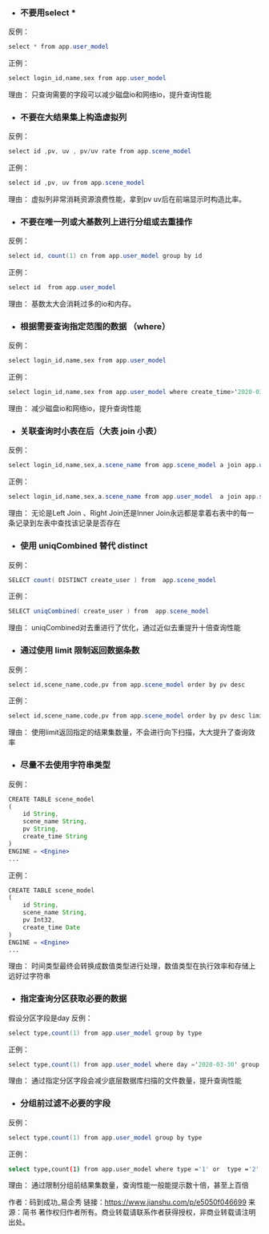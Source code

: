 - ### 不要用select *

反例：



```csharp
select * from app.user_model
```

正例：



```csharp
select login_id,name,sex from app.user_model
```

理由：
 只查询需要的字段可以减少磁盘io和网络io，提升查询性能

- ### 不要在大结果集上构造虚拟列

反例：



```csharp
select id ,pv, uv , pv/uv rate from app.scene_model
```

正例：



```csharp
select id ,pv, uv from app.scene_model
```

理由：
 虚拟列非常消耗资源浪费性能，拿到pv uv后在前端显示时构造比率。

- ### 不要在唯一列或大基数列上进行分组或去重操作

反例：



```csharp
select id, count(1) cn from app.user_model group by id
```

正例：



```csharp
select id  from app.user_model  
```

理由：
 基数太大会消耗过多的io和内存。

- ### 根据需要查询指定范围的数据 （where）

反例：



```csharp
select login_id,name,sex from app.user_model
```

正例：



```csharp
select login_id,name,sex from app.user_model where create_time>'2020-03-30'
```

理由：
 减少磁盘io和网络io，提升查询性能

- ### 关联查询时小表在后（大表 join 小表）

反例：



```csharp
select login_id,name,sex,a.scene_name from app.scene_model a join app.user_model b on a.create_user=b.id
```

正例：



```csharp
select login_id,name,sex,a.scene_name from app.user_model  a join app.scene_model  b on a.id=b.create_user
```

理由：
 无论是Left Join 、Right Join还是Inner Join永远都是拿着右表中的每一条记录到左表中查找该记录是否存在

- ### 使用 uniqCombined 替代 distinct

反例：



```csharp
SELECT count( DISTINCT create_user ) from  app.scene_model
```

正例：



```csharp
SELECT uniqCombined( create_user ) from  app.scene_model
```

理由：
 uniqCombined对去重进行了优化，通过近似去重提升十倍查询性能

- ### 通过使用 limit 限制返回数据条数

反例：



```csharp
select id,scene_name,code,pv from app.scene_model order by pv desc 
```

正例：



```csharp
select id,scene_name,code,pv from app.scene_model order by pv desc limit 100
```

理由：
 使用limit返回指定的结果集数量，不会进行向下扫描，大大提升了查询效率

- ### 尽量不去使用字符串类型

反例：



```jsx
CREATE TABLE scene_model
(
    id String,
    scene_name String,
    pv String,
    create_time String
)
ENGINE = <Engine>
... 
```

正例：



```jsx
CREATE TABLE scene_model
(
    id String,
    scene_name String,
    pv Int32,
    create_time Date
)
ENGINE = <Engine>
... 
```

理由：
 时间类型最终会转换成数值类型进行处理，数值类型在执行效率和存储上远好过字符串

- ### 指定查询分区获取必要的数据

假设分区字段是day
 反例：



```csharp
select type,count(1) from app.user_model group by type
```

正例：



```csharp
select type,count(1) from app.user_model where day ='2020-03-30' group by type
```

理由：
 通过指定分区字段会减少底层数据库扫描的文件数量，提升查询性能

- ### 分组前过滤不必要的字段

反例：



```csharp
select type,count(1) from app.user_model group by type
```

正例：



```bash
select type,count(1) from app.user_model where type ='1' or  type ='2' group by type
```

理由：
 通过限制分组前结果集数量，查询性能一般能提示数十倍，甚至上百倍



作者：码到成功_易企秀
链接：https://www.jianshu.com/p/e5050f046699
来源：简书
著作权归作者所有。商业转载请联系作者获得授权，非商业转载请注明出处。